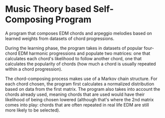 # Music Theory based Self-Composing Program

A program that composes EDM chords and arpeggio melodies based on learned weights from datasets of chord progressions.

During the learning phase, the program takes in datasets of popular four-chord EDM harmonic progressions and populate two matrices: one that calculates each chord's likelihood to follow another chord, one that calculates the popularity of chords (how much a chord is usually repeated within a chord progression).

The chord-composing process makes use of a Markov chain structure. For each chord chosen, the program first calculates a normalized distribution based on data from the first matrix. The program also takes into account the chords already used, meaning chords that are used would have their likelihood of being chosen lowered (although that's where the 2nd matrix comes into play: chords that are often repeated in real life EDM are still more likely to be selected).
